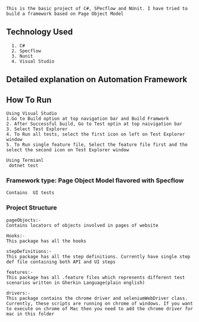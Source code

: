 
```
This is the basic project of C#, SPecflow and NUnit. I have tried to build a framework based on Page Object Model
```
## Technology Used
```
  1. C#
  2. Specflow
  3. Nunit
  4. Visual Studio
```


## Detailed explanation on Automation Framework
## How To Run
```
Using Visual Studio
1.Go to Build option at top navigation bar and Build Framwork
2. After Successful build, Go to Test optin at top naivigation bar
3. Select Test Explorer
4. To Run all tests, select the first icon on left on Test Explorer window
5. To Run single feature file, Select the feature file first and the select the second icon on Test Explorer window

Using Termianl
 dotnet test
```

### Framework type: Page Object Model flavored with Specflow
```
Contains  UI tests
```

### Project Structure
```
pageObjects:-
Contains locators of objects involved in pages of website
```
```
Hooks:-
This package has all the hooks
```
```
stepDefinitions:-
This package has all the step definitions. Currently have single step def file containing both API and UI steps
```
```
features:-
This package has all .feature files which represents different test scenarios written in Gherkin Language(plain english)
```
```
drivers:-
This package contains the chrome driver and seleniumWebDriver class. Currently, these scripts are running on chrome of windows. If you want to execute on chrome of Mac then you need to add the chrome driver for mac in this folder
```